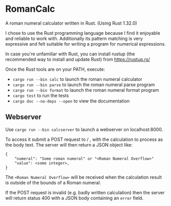 RomanCalc
=========

A roman numeral calculator written in Rust. (Using Rust 1.32.0)

I chose to use the Rust programming language because I find it enjoyable and reliable to work with. Additionally its pattern matching is very expressive and felt suitable for writing a program for numerical expressions.

In case you're unfamiliar with Rust, you can install rustup (the recommended way to install and update Rust) from <https://rustup.rs/>

Once the Rust tools are on your PATH, execute:

- `cargo run --bin calc` to launch the roman numeral calculator
- `cargo run --bin parse` to launch the roman numeral parse program
- `cargo run --bin format` to launch the roman numeral format program
- `cargo test` to run the tests
- `cargo doc --no-deps --open` to view the documentation

## Webserver

Use `cargo run --bin calcserver` to launch a webserver on localhost:8000.

To access it submit a POST request to / , with the calculation to process as the body text. The server will then return a JSON object like:

    {
        "numeral": "Some roman numeral" or "<Roman Numeral Overflow>"
        "value": <some integer>,
    }

The `<Roman Numeral Overflow>` will be received when the calculation result is outside of the bounds of a Roman numeral.

If the POST request is invalid (e.g. badly written calculation) then the server will return status 400 with a JSON body containing an `error` field.
